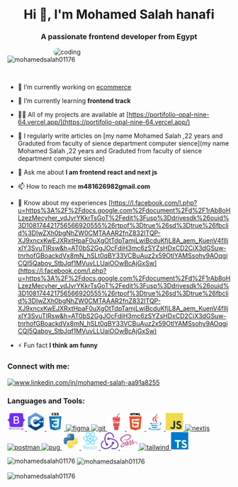 <!-- [![MasterHead](https://raw.githubusercontent.com/rajpratyush/rajpratyush/master/me_1.gif)](https://rishavchanda.i) -->

<h1 align="center">Hi 👋, I'm Mohamed Salah hanafi</h1>
<h3 align="center">A passionate frontend developer from Egypt</h3>
<img align="right" width="400" alt='coding' src="https://cdn.dribbble.com/users/1162077/screenshots/3848914/programmer.gif" style="border-radius: 10px;" />

<p align="left"> <img src="https://komarev.com/ghpvc/?username=mohamedsalah01176&label=Profile%20views&color=0e75b6&style=flat" alt="mohamedsalah01176" /> </p>

<p align="left"> <a href="https://twitter.com/" target="blank"><img src="https://img.shields.io/twitter/follow/?logo=twitter&style=for-the-badge" alt="" /></a> </p>

- 🔭 I’m currently working on [ecommerce](https://ecommerce-mu-smoky-40.vercel.app/)

- 🌱 I’m currently learning **frontend track**

- 👨‍💻 All of my projects are available at [https://portifolio-opal-nine-64.vercel.app/](https://portifolio-opal-nine-64.vercel.app/)

- 📝 I regularly write articles on [my name Mohamed Salah ,22 years and Graduted from faculty of sience department computer sience](my name Mohamed Salah ,22 years and Graduted from faculty of sience department computer sience)

- 💬 Ask me about **I am frontend react and next js**

- 📫 How to reach me **m481626982gmail.com**

- 📄 Know about my experiences [https://l.facebook.com/l.php?u=https%3A%2F%2Fdocs.google.com%2Fdocument%2Fd%2F1rAb8oHLzezMecyher_vdJvrYKkrTsGoT%2Fedit%3Fusp%3Ddrivesdk%26ouid%3D108174421756566920555%26rtpof%3Dtrue%26sd%3Dtrue%26fbclid%3DIwZXh0bgNhZW0CMTAAAR2fnZ832ITQP-XJ9xncxKwEJXRxtHpaF0uXgOtTdpTamjLwiBcduKfjL8A_aem_KuenV4fIljxIY3SvuTIRsw&h=AT0bS2GgJOcFdiH3mc6zSYZsHDxCD2CiX3dGSuw-tnrhofGBoackdVx8mN_hSLt0qBY33VCBuAuz2x59OtlYAMSsohy9AOqgiCQI5Qaboy_StbJqf1MVuvLLUaiOOwBcAjGxSw](https://l.facebook.com/l.php?u=https%3A%2F%2Fdocs.google.com%2Fdocument%2Fd%2F1rAb8oHLzezMecyher_vdJvrYKkrTsGoT%2Fedit%3Fusp%3Ddrivesdk%26ouid%3D108174421756566920555%26rtpof%3Dtrue%26sd%3Dtrue%26fbclid%3DIwZXh0bgNhZW0CMTAAAR2fnZ832ITQP-XJ9xncxKwEJXRxtHpaF0uXgOtTdpTamjLwiBcduKfjL8A_aem_KuenV4fIljxIY3SvuTIRsw&h=AT0bS2GgJOcFdiH3mc6zSYZsHDxCD2CiX3dGSuw-tnrhofGBoackdVx8mN_hSLt0qBY33VCBuAuz2x59OtlYAMSsohy9AOqgiCQI5Qaboy_StbJqf1MVuvLLUaiOOwBcAjGxSw)

- ⚡ Fun fact **I think am funny**

<h3 align="left">Connect with me:</h3>
<p align="left">
<a href="https://linkedin.com/in/www.linkedin.com/in/mohamed-salah-aa91a8255" target="blank"><img align="center" src="https://raw.githubusercontent.com/rahuldkjain/github-profile-readme-generator/master/src/images/icons/Social/linked-in-alt.svg" alt="www.linkedin.com/in/mohamed-salah-aa91a8255" height="30" width="40" /></a>
</p>

<h3 align="left">Languages and Tools:</h3>
<p align="left"> <a href="https://getbootstrap.com" target="_blank" rel="noreferrer"> <img src="https://raw.githubusercontent.com/devicons/devicon/master/icons/bootstrap/bootstrap-plain-wordmark.svg" alt="bootstrap" width="40" height="40"/> </a> <a href="https://www.w3schools.com/cpp/" target="_blank" rel="noreferrer"> <img src="https://raw.githubusercontent.com/devicons/devicon/master/icons/cplusplus/cplusplus-original.svg" alt="cplusplus" width="40" height="40"/> </a> <a href="https://www.w3schools.com/css/" target="_blank" rel="noreferrer"> <img src="https://raw.githubusercontent.com/devicons/devicon/master/icons/css3/css3-original-wordmark.svg" alt="css3" width="40" height="40"/> </a> <a href="https://www.figma.com/" target="_blank" rel="noreferrer"> <img src="https://www.vectorlogo.zone/logos/figma/figma-icon.svg" alt="figma" width="40" height="40"/> </a> <a href="https://git-scm.com/" target="_blank" rel="noreferrer"> <img src="https://www.vectorlogo.zone/logos/git-scm/git-scm-icon.svg" alt="git" width="40" height="40"/> </a> <a href="https://gulpjs.com" target="_blank" rel="noreferrer"> <img src="https://raw.githubusercontent.com/devicons/devicon/master/icons/gulp/gulp-plain.svg" alt="gulp" width="40" height="40"/> </a> <a href="https://www.w3.org/html/" target="_blank" rel="noreferrer"> <img src="https://raw.githubusercontent.com/devicons/devicon/master/icons/html5/html5-original-wordmark.svg" alt="html5" width="40" height="40"/> </a> <a href="https://www.java.com" target="_blank" rel="noreferrer"> <img src="https://raw.githubusercontent.com/devicons/devicon/master/icons/java/java-original.svg" alt="java" width="40" height="40"/> </a> <a href="https://developer.mozilla.org/en-US/docs/Web/JavaScript" target="_blank" rel="noreferrer"> <img src="https://raw.githubusercontent.com/devicons/devicon/master/icons/javascript/javascript-original.svg" alt="javascript" width="40" height="40"/> </a> <a href="https://nextjs.org/" target="_blank" rel="noreferrer"> <img src="https://cdn.worldvectorlogo.com/logos/nextjs-2.svg" alt="nextjs" width="40" height="40"/> </a> <a href="https://postman.com" target="_blank" rel="noreferrer"> <img src="https://www.vectorlogo.zone/logos/getpostman/getpostman-icon.svg" alt="postman" width="40" height="40"/> </a> <a href="https://pugjs.org" target="_blank" rel="noreferrer"> <img src="https://cdn.worldvectorlogo.com/logos/pug.svg" alt="pug" width="40" height="40"/> </a> <a href="https://www.python.org" target="_blank" rel="noreferrer"> <img src="https://raw.githubusercontent.com/devicons/devicon/master/icons/python/python-original.svg" alt="python" width="40" height="40"/> </a> <a href="https://reactjs.org/" target="_blank" rel="noreferrer"> <img src="https://raw.githubusercontent.com/devicons/devicon/master/icons/react/react-original-wordmark.svg" alt="react" width="40" height="40"/> </a> <a href="https://redux.js.org" target="_blank" rel="noreferrer"> <img src="https://raw.githubusercontent.com/devicons/devicon/master/icons/redux/redux-original.svg" alt="redux" width="40" height="40"/> </a> <a href="https://sass-lang.com" target="_blank" rel="noreferrer"> <img src="https://raw.githubusercontent.com/devicons/devicon/master/icons/sass/sass-original.svg" alt="sass" width="40" height="40"/> </a> <a href="https://tailwindcss.com/" target="_blank" rel="noreferrer"> <img src="https://www.vectorlogo.zone/logos/tailwindcss/tailwindcss-icon.svg" alt="tailwind" width="40" height="40"/> </a> <a href="https://www.typescriptlang.org/" target="_blank" rel="noreferrer"> <img src="https://raw.githubusercontent.com/devicons/devicon/master/icons/typescript/typescript-original.svg" alt="typescript" width="40" height="40"/> </a> </p>

<p><img align="left" src="https://github-readme-stats.vercel.app/api/top-langs?username=mohamedsalah01176&show_icons=true&locale=en&layout=compact" alt="mohamedsalah01176" /></p>

<p>&nbsp;<img align="center" src="https://github-readme-stats.vercel.app/api?username=mohamedsalah01176&show_icons=true&locale=en" alt="mohamedsalah01176" /></p>

<p><img align="center" src="https://github-readme-streak-stats.herokuapp.com/?user=mohamedsalah01176&" alt="mohamedsalah01176" /></p>
